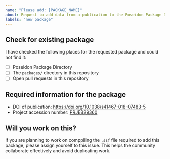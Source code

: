 ```yaml
---
name: "Please add: [PACKAGE_NAME]"
about: Request to add data from a publication to the Poseidon Package Directory
labels: "new package"
---
```


<!--
# poseidon-framework/poseidon-eager package request

Hello there!

Thanks for suggesting a new publication to add to the Poseidon Package Directory!
Please ensure you are completing all the TODOs outlined in these comments for each section.
-->

## Check for existing package
I have checked the following places for the requested package and could not find it:

- [ ] Poseidon Package Directory
- [ ] The `packages/` directory in this repository
- [ ] Open pull requests in this repository

<!--
TODO: Please confirm that you checked the resources listed above to ensure that the requested packagedoes not already exist under a different name than you expected.
-->

## Required information for the package

- DOI of publication: https://doi.org/10.1038/s41467-018-07483-5
- Project accession number: [PRJEB29360](https://www.ebi.ac.uk/ena/data/view/PRJEB29360)

<!--
TODO: Please replace the DOI and the study accession (and URL to the public sequencing data repository) above with the relevant information for the requested package
-->

## Will you work on this?

If you are planning to work on comppiling the `.ssf` file required to add this package, please assign yourself to this issue.
This helps the community collaborate effectively and avoid duplicating work.

<!-- 
We really appreciate users compiling the SSF file for packages they want added to the Poseidon Package Directory. 
If you would like to contribute but are unsure how, feel free to ask the community for help/advice at: https://poseidon-8el7276.slack.com
-->
